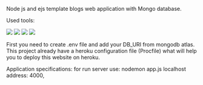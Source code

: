Node js and ejs template blogs web application with Mongo database.

Used tools: 
  <div style={{display:"bock"}}></div>
  <img src="https://img.shields.io/badge/node.js-%23339933.svg?&style=for-the-badge&logo=node.js&logoColor=white" />
  <img src="https://img.shields.io/badge/express-%23000000.svg?&style=for-the-badge&logo=express&logoColor=white" />
  <img src="https://img.shields.io/badge/ejs-%23002E5F.svg?&style=for-the-badge&logo=nfc&logoColor=white" />
  <img src="https://img.shields.io/badge/mongodb-%2347A248.svg?&style=for-the-badge&logo=mongodb&logoColor=white" />

First you need to create .env file and add your DB_URI from mongodb atlas.
This project already have a heroku configuration file (Procfile) what will help you to deploy this website on heroku.

Application specifications:
  for run server use: nodemon app.js
  localhost address: 4000,
  
